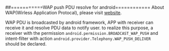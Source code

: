 ##===========WAP push PDU resolve for android============
About WAP(Wirless Application Protocal), please visit [website](http://wwww.wapforum.org).

WAP PDU is broadcasted by android framework, APP with receiver can receive it and resolve PDU data to notify user.
to realize this purpose, a receiver with the permission `android.permission.BROADCAST_WAP_PUSH` and intent-filter with action `android.provider.Telephony.WAP_PUSH_DELIVER` should be declared.
